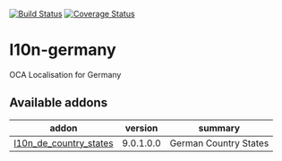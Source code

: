 [![Build Status](https://travis-ci.org/OCA/l10n-germany.svg?branch=9.0)](https://travis-ci.org/OCA/l10n-germany)
[![Coverage Status](https://coveralls.io/repos/OCA/l10n-germany/badge.png?branch=9.0)](https://coveralls.io/r/OCA/l10n-germany?branch=9.0)

# l10n-germany

OCA Localisation for Germany

[//]: # (addons)

Available addons
----------------
addon | version | summary
--- | --- | ---
[l10n_de_country_states](l10n_de_country_states/) | 9.0.1.0.0 | German Country States

[//]: # (end addons)
